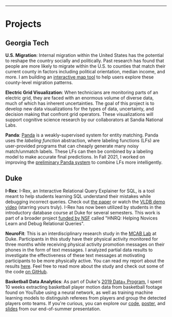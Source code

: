 ---
# Projects

## Georgia Tech

**U.S. Migration**: Internal migration within the United States has the potential to reshape the country socially and politically. Past research has found that people are more likely to migrate within the U.S. to counties that match their current county in factors including political orientation, median income, and more. I am building an [interactive map tool](https://alexanderbendeck.shinyapps.io/migration-map/) to help users explore these county-level migration patterns.

**Electric Grid Visualization**: When technicians are monitoring parts of an electric grid, they are faced with an enormous volume of diverse data, much of which has inherent uncertainties. The goal of this project is to develop new data visualizations for the types of data, uncertainty, and decision making that confront grid operators. These visualizations will support cognitive science research by our collaborators at Sandia National Labs.

**Panda**: <a href="https://panda-matching.com/">Panda</a> is a weakly-supervised system for entity matching. Panda uses the *labeling function* abstraction, where labeling functions (LFs) are user-provided programs that can cheaply generate many noisy match/unmatch labels. These LFs can then be combined by a labeling model to make accurate final predictions. In Fall 2021, I worked on improving the <a href="http://vldb.org/pvldb/vol14/p2735-wu.pdf">preliminary Panda system</a> to combine LFs more intelligently.

## Duke

**I-Rex**: I-Rex, an Interactive Relational Query Explainer for SQL, is a tool meant to help students learning SQL understand their mistakes while debugging incorrect queries. Check out <a href="http://www.vldb.org/pvldb/vol13/p2997-miao.pdf">the paper</a> or watch the <a href="https://dukedb-hnrq.github.io/#demo-video">VLDB demo video</a> (starring yours truly). I-Rex has now been utilized by students in the introductory database course at Duke for several semesters. This work is part of a broader project <a href="https://nsf.gov/awardsearch/showAward?AWD_ID=2008107">funded by NSF</a> called "HNRQ: Helping Novices Learn and Debug Relational Queries".

**NeuroFit**: This is an interdisciplinary research study in the <a href="https://www.mcablab.science/">MCAB Lab</a> at Duke. Participants in this study have their physical activity monitored for three months while receiving physical activity promotion messages on their phones in the form of text messages. I analyzed partial data results to investigate the effectiveness of these text messages at motivating participants to be more physically active. You can read my report about the results <a href="https://alexanderbendeck.github.io/files/NeuroFit Report.pdf">here</a>. Feel free to read more about the study and check out some of the code <a href="https://github.com/AlexanderBendeck/neurofit-study">on GitHub</a>.

**Basketball Data Analytics**: As part of Duke's <a href="https://bigdata.duke.edu/projects/basketball-analytics-pipeline-raw-video-dynamic-visualization">2019 Data+ Program</a>, I spent 10 weeks extracting basketball player motion data from basketball footage found on YouTube using a neural network, as well as training machine learning models to distinguish referees from players and group the detected players onto teams. If you're curious, you can explore our <a href="https://github.com/AlexanderBendeck/basketball-analytics">code</a>, <a href="https://alexanderbendeck.github.io/files/Basketball Poster.pdf">poster</a>, and <a href="https://alexanderbendeck.github.io/files/Basketball Summary Slides.pdf">slides</a> from our end-of-summer presentation.
